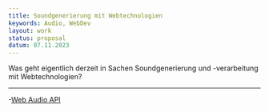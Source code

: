 ```yaml
---
title: Soundgenerierung mit Webtechnologien
keywords: Audio, WebDev
layout: work
status: proposal
datum: 07.11.2023
---
```


Was geht eigentlich derzeit in Sachen Soundgenerierung und -verarbeitung mit Webtechnologien?

---

-[Web Audio API](https://developer.mozilla.org/en-US/docs/Web/API/Web_Audio_API?retiredLocale=de)